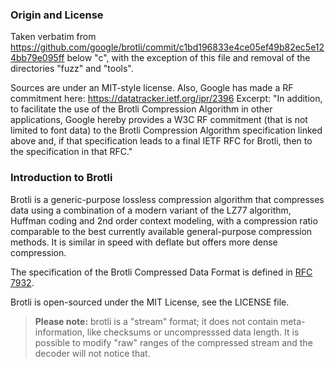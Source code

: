 ### Origin and License

Taken verbatim from https://github.com/google/brotli/commit/c1bd196833e4ce05ef49b82ec5e124bb79e095ff
below "c", with the exception of this file and removal of the directories "fuzz" and "tools".

Sources are under an MIT-style license. Also, Google has made a RF commitment here:
https://datatracker.ietf.org/ipr/2396
Excerpt:
"In addition, to facilitate the use of the Brotli Compression Algorithm in
other applications, Google hereby provides a W3C RF commitment (that is not
limited to font data) to the Brotli Compression Algorithm specification
linked above and, if that specification leads to a final IETF RFC for
Brotli, then to the specification in that RFC."


### Introduction to Brotli

Brotli is a generic-purpose lossless compression algorithm that compresses data
using a combination of a modern variant of the LZ77 algorithm, Huffman coding
and 2nd order context modeling, with a compression ratio comparable to the best
currently available general-purpose compression methods. It is similar in speed
with deflate but offers more dense compression.

The specification of the Brotli Compressed Data Format is defined in [RFC 7932](https://tools.ietf.org/html/rfc7932).

Brotli is open-sourced under the MIT License, see the LICENSE file.

> **Please note:** brotli is a "stream" format; it does not contain
> meta-information, like checksums or uncompresssed data length. It is possible
> to modify "raw" ranges of the compressed stream and the decoder will not
> notice that.
